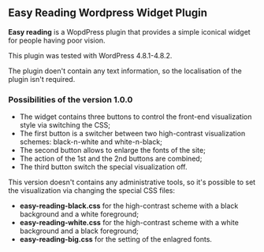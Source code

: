 ## Easy Reading Wordpress Widget Plugin ##

**Easy reading** is a WopdPress plugin that provides a simple iconical widget for people having poor vision. 

This plugin was tested with WordPress 4.8.1-4.8.2.

The plugin doen't contain any text information, so the localisation of the plugin isn't required.

### Possibilities of the version 1.0.0 ###

- The widget contains three buttons to control the front-end visualization style via switching the CSS;
- The first button is a switcher between two high-contrast visualization schemes: black-n-white and white-n-black;
- The second button allows to enlarge the fonts of the site;
- The action of the 1st and the 2nd buttons are combined;
- The third button switch the special visualization off.

This version doesn't contains any administrative tools, so it's possible to set the visualization via changing the special CSS files:

- **easy-reading-black.css** for the high-contrast scheme with a black background and a white foreground;   
- **easy-reading-white.css** for the high-contrast scheme with a white background and a black foreground;
- **easy-reading-big.css** for the setting of the enlagred fonts.    
